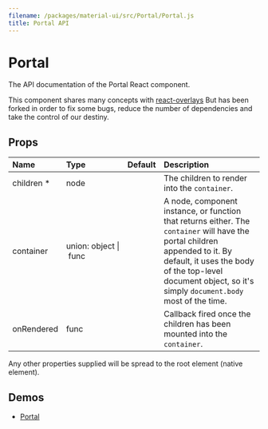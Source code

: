 ```yaml
---
filename: /packages/material-ui/src/Portal/Portal.js
title: Portal API
---
```


<!--- This documentation is automatically generated, do not try to edit it. -->

# Portal

<p class="description">The API documentation of the Portal React component.</p>

This component shares many concepts with
[react-overlays](https://react-bootstrap.github.io/react-overlays/#portals)
But has been forked in order to fix some bugs, reduce the number of dependencies
and take the control of our destiny.

## Props

| Name | Type | Default | Description |
|:-----|:-----|:--------|:------------|
| <span class="prop-name required">children *</span> | <span class="prop-type">node |   | The children to render into the `container`. |
| <span class="prop-name">container</span> | <span class="prop-type">union:&nbsp;object&nbsp;&#124;<br>&nbsp;func<br> |   | A node, component instance, or function that returns either. The `container` will have the portal children appended to it. By default, it uses the body of the top-level document object, so it's simply `document.body` most of the time. |
| <span class="prop-name">onRendered</span> | <span class="prop-type">func |   | Callback fired once the children has been mounted into the `container`. |

Any other properties supplied will be spread to the root element (native element).

## Demos

- [Portal](/utils/portal)

